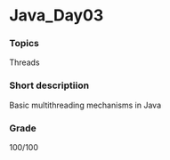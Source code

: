 # Java_Day03

### Topics
Threads


### Short descriptiion
Basic multithreading mechanisms in Java

### Grade
100/100
